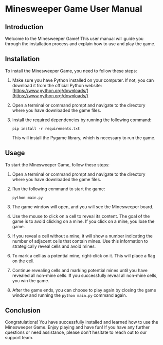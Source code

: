 # Minesweeper Game User Manual

## Introduction

Welcome to the Minesweeper Game! This user manual will guide you through the installation process and explain how to use and play the game.

## Installation

To install the Minesweeper Game, you need to follow these steps:

1. Make sure you have Python installed on your computer. If not, you can download it from the official Python website: [https://www.python.org/downloads/](https://www.python.org/downloads/)

2. Open a terminal or command prompt and navigate to the directory where you have downloaded the game files.

3. Install the required dependencies by running the following command:

   ```
   pip install -r requirements.txt
   ```

   This will install the Pygame library, which is necessary to run the game.

## Usage

To start the Minesweeper Game, follow these steps:

1. Open a terminal or command prompt and navigate to the directory where you have downloaded the game files.

2. Run the following command to start the game:

   ```
   python main.py
   ```

3. The game window will open, and you will see the Minesweeper board.

4. Use the mouse to click on a cell to reveal its content. The goal of the game is to avoid clicking on a mine. If you click on a mine, you lose the game.

5. If you reveal a cell without a mine, it will show a number indicating the number of adjacent cells that contain mines. Use this information to strategically reveal cells and avoid mines.

6. To mark a cell as a potential mine, right-click on it. This will place a flag on the cell.

7. Continue revealing cells and marking potential mines until you have revealed all non-mine cells. If you successfully reveal all non-mine cells, you win the game.

8. After the game ends, you can choose to play again by closing the game window and running the `python main.py` command again.

## Conclusion

Congratulations! You have successfully installed and learned how to use the Minesweeper Game. Enjoy playing and have fun! If you have any further questions or need assistance, please don't hesitate to reach out to our support team.